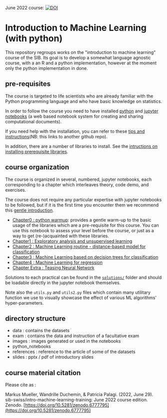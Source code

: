June 2022 course: [![DOI](https://zenodo.org/badge/DOI/10.5281/zenodo.6777795.svg)](https://doi.org/10.5281/zenodo.6777795)

# Introduction to Machine Learning (with python)

This repository regroups works on the "introduction to machine learning" course of the SIB.
Its goal is to develop a somewhat language agnostic course, with a an R and a python implementation, however at the moment only the python implementation in done.

## pre-requisites

The course is targeted to life scientists who are already familiar with the Python programming language and who have basic knowledge on statistics.

In order to follow the course you need to have installed [python](https://www.python.org/) and [jupyter notebooks](https://www.jupyter.org/) (a web based notebook system for creating and sharing computational documents). 

If you need help with the installation, you can refer to these [tips and instructions](https://github.com/sib-swiss/first-steps-with-python-training/blob/master/setting_up_your_environment.md)(NB: this links to another github repo).


In addition, there are a number of libraries to install.
See the [intructions on installing prerequisite libraries](env_setup.md).


## course organization 

The course is organized in several, numbered, jupyter notebooks, each corresponding to a chapter which interleaves theory, code demo, and exercises.

The course does not require any particular expertise with jupyter notebooks to be followed, but if it is the first time you encounter them we recommend this [gentle introduction](https://realpython.com/jupyter-notebook-introduction/).

 * [Chapter0 : python warmup](python_notebooks/Chapter_0_python_warmup.ipynb): provides a gentle warm-up to the basic usage of the libraries which are a pre-requisite for this course. You can use this notebook to assess your level before the course, or just as a way to get (re-)acquainted with these libraries.
 * [Chapter1 : Exploratory analysis and unsupervised learning](python_notebooks/Chapter_1_Exploratory_analysis_and_unsupervised_learning.ipynb)
 * [Chapter2 : Machine Learning routine - distance-based model for classification](python_notebooks/Chapter_2_Machine_Learning_routine__distance_based_model_for_classification.ipynb)
 * [Chapter3 : Machine Learning based on decision trees for classification](python_notebooks/Chapter_3_Machine_Learning_based_on_decision_trees_for_classification.ipynb)
 * [Chapter4 : Machine Learning for regression](python_notebooks/Chapter_4_Machine_Learning_for_regression.ipynb)
 * [Chapter Extra : Teasing Neural Network](python_notebooks/Chapter_Extra_Teasing_Neural_Network.ipynb)

Solutions to each practical can be found in the [`solutions/`](python_notebooks/solutions/) folder and should be loadable directly in the jupyter notebook themselves.

Note also the `utils.py` and `utils2.py` files which contain many utilitary function we use to visually showcase the effect of various ML algorithms' hyper-parameters.



## directory structure


* data : contains the datasets
* exam : contains the data and instruction of a facultative exam
* images : images generated or used in the notebooks
* python_notebooks
* references : reference to the article of some of the datasets
* slides : pptx / pdf of introductory slides 


## course material citation

Please cite as : 

Markus Mueller, Wandrille Duchemin, & Patricia Palagi. (2022, June 29). sib-swiss/intro-machine-learning-training: June 2022 course edition. Zenodo. [https://doi.org/10.5281/zenodo.6777795](https://doi.org/10.5281/zenodo.6777795)

